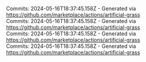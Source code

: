 Commits: 2024-05-16T18:37:45.158Z - Generated via https://github.com/marketplace/actions/artificial-grass
<br>
Commits: 2024-05-16T18:37:45.158Z - Generated via https://github.com/marketplace/actions/artificial-grass
<br>
Commits: 2024-05-16T18:37:45.158Z - Generated via https://github.com/marketplace/actions/artificial-grass
<br>
Commits: 2024-05-16T18:37:45.158Z - Generated via https://github.com/marketplace/actions/artificial-grass
<br>
